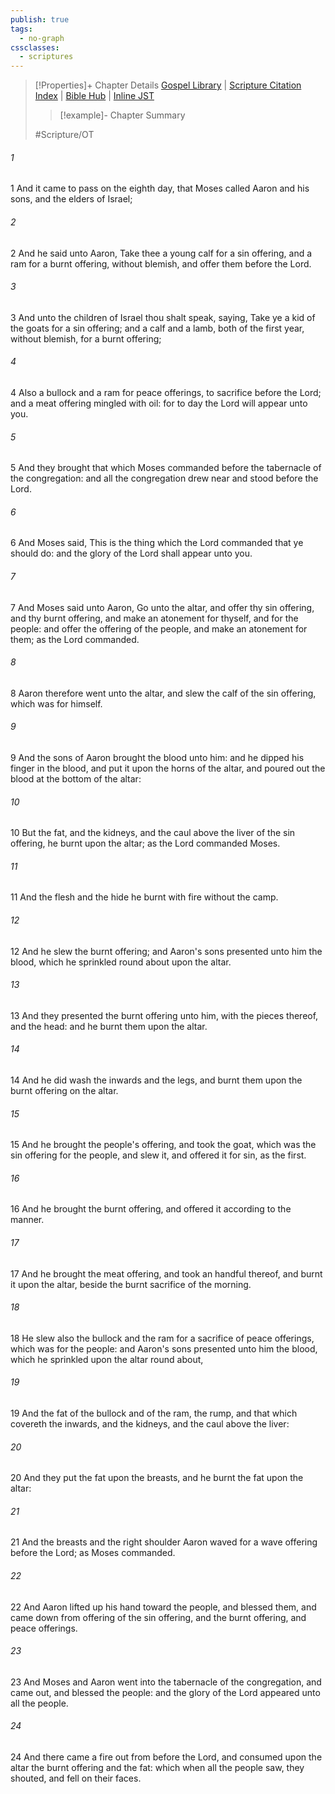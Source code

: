 ```yaml
---
publish: true
tags:
  - no-graph
cssclasses:
  - scriptures
---
```

>[!Properties]+ Chapter Details
>[Gospel Library](https://churchofjesuschrist.org/study/scriptures/ot/lev/9?lang=eng)    |    [Scripture Citation Index](https://scriptures.byu.edu/#06709::c06709)    |    [Bible Hub](https://biblehub.com/leviticus/9.htm)    |    [Inline JST](https://scripturetoolbox.com/html/ic/Leviticus/9.html)
>>[!example]- Chapter Summary
>> 
> 
>
>#Scripture/OT
###### 1
1 And it came to pass on the eighth day, that Moses called Aaron and his sons, and the elders of Israel;
###### 2
2 And he said unto Aaron, Take thee a young calf for a sin offering, and a ram for a burnt offering, without blemish, and offer them before the Lord.
###### 3
3 And unto the children of Israel thou shalt speak, saying, Take ye a kid of the goats for a sin offering; and a calf and a lamb, both of the first year, without blemish, for a burnt offering;
###### 4
4 Also a bullock and a ram for peace offerings, to sacrifice before the Lord; and a meat offering mingled with oil: for to day the Lord will appear unto you.
###### 5
5 And they brought that which Moses commanded before the tabernacle of the congregation: and all the congregation drew near and stood before the Lord.
###### 6
6 And Moses said, This is the thing which the Lord commanded that ye should do: and the glory of the Lord shall appear unto you.
###### 7
7 And Moses said unto Aaron, Go unto the altar, and offer thy sin offering, and thy burnt offering, and make an atonement for thyself, and for the people: and offer the offering of the people, and make an atonement for them; as the Lord commanded.
###### 8
8 Aaron therefore went unto the altar, and slew the calf of the sin offering, which was for himself.
###### 9
9 And the sons of Aaron brought the blood unto him: and he dipped his finger in the blood, and put it upon the horns of the altar, and poured out the blood at the bottom of the altar:
###### 10
10 But the fat, and the kidneys, and the caul above the liver of the sin offering, he burnt upon the altar; as the Lord commanded Moses.
###### 11
11 And the flesh and the hide he burnt with fire without the camp.
###### 12
12 And he slew the burnt offering; and Aaron's sons presented unto him the blood, which he sprinkled round about upon the altar.
###### 13
13 And they presented the burnt offering unto him, with the pieces thereof, and the head: and he burnt them upon the altar.
###### 14
14 And he did wash the inwards and the legs, and burnt them upon the burnt offering on the altar.
###### 15
15 And he brought the people's offering, and took the goat, which was the sin offering for the people, and slew it, and offered it for sin, as the first.
###### 16
16 And he brought the burnt offering, and offered it according to the manner.
###### 17
17 And he brought the meat offering, and took an handful thereof, and burnt it upon the altar, beside the burnt sacrifice of the morning.
###### 18
18 He slew also the bullock and the ram for a sacrifice of peace offerings, which was for the people: and Aaron's sons presented unto him the blood, which he sprinkled upon the altar round about,
###### 19
19 And the fat of the bullock and of the ram, the rump, and that which covereth the inwards, and the kidneys, and the caul above the liver:
###### 20
20 And they put the fat upon the breasts, and he burnt the fat upon the altar:
###### 21
21 And the breasts and the right shoulder Aaron waved for a wave offering before the Lord; as Moses commanded.
###### 22
22 And Aaron lifted up his hand toward the people, and blessed them, and came down from offering of the sin offering, and the burnt offering, and peace offerings.
###### 23
23 And Moses and Aaron went into the tabernacle of the congregation, and came out, and blessed the people: and the glory of the Lord appeared unto all the people.
###### 24
24 And there came a fire out from before the Lord, and consumed upon the altar the burnt offering and the fat: which when all the people saw, they shouted, and fell on their faces.
